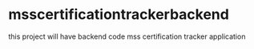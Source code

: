 # msscertificationtrackerbackend
this project will have backend code mss certification tracker application
